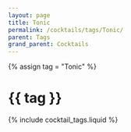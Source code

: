 ```yaml
---
layout: page
title: Tonic
permalink: /cocktails/tags/Tonic/
parent: Tags
grand_parent: Cocktails
---
```

{% assign tag = "Tonic" %}
# {{ tag }}
{% include cocktail_tags.liquid %}